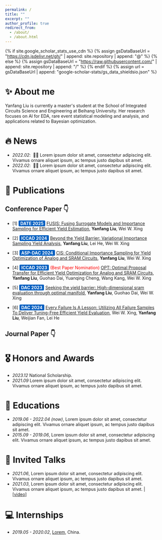 ```yaml
---
permalink: /
title: ""
excerpt: ""
author_profile: true
redirect_from: 
  - /about/
  - /about.html
---
```


{% if site.google_scholar_stats_use_cdn %}
{% assign gsDataBaseUrl = "https://cdn.jsdelivr.net/gh/" | append: site.repository | append: "@" %}
{% else %}
{% assign gsDataBaseUrl = "https://raw.githubusercontent.com/" | append: site.repository | append: "/" %}
{% endif %}
{% assign url = gsDataBaseUrl | append: "google-scholar-stats/gs_data_shieldsio.json" %}

<span class='anchor' id='about-me'></span>

# ✨ About me

Yanfang Liu is currently a master's student at the School of Integrated Circuits Science and Engineering at Beihang University. Her research focuses on AI for EDA, rare event statistical modeling and analysis, and applications related to Bayesian optimization.

<!-- Lorem ipsum dolor sit amet, consectetur adipiscing elit. Vivamus ornare aliquet ipsum, ac tempus justo dapibus sit amet. Suspendisse condimentum, libero vel tempus mattis, risus risus vulputate libero, elementum fermentum mi neque vel nisl. Maecenas facilisis maximus dignissim. Curabitur mattis vulputate dui, tincidunt varius libero luctus eu. Mauris mauris nulla, scelerisque eget massa id, tincidunt congue felis. Sed convallis tempor ipsum rhoncus viverra. Pellentesque nulla orci, accumsan volutpat fringilla vitae, maximus sit amet tortor. Aliquam ultricies odio ut volutpat scelerisque. Donec nisl nisl, porttitor vitae pharetra quis, fringilla sed mi. Fusce pretium dolor ut aliquam consequat. Cras volutpat, tellus accumsan mattis molestie, nisl lacus tempus massa, nec malesuada tortor leo vel quam. Aliquam vel ex consectetur, vehicula leo nec, efficitur eros. Donec convallis non urna quis feugiat. -->

<!-- My research interest includes neural machine translation and computer vision. I have published more than 100 papers at the top international AI conferences with total <a href='https://scholar.google.com/citations?user=DhtAFkwAAAAJ'>google scholar citations <strong><span id='total_cit'>260000+</span></strong></a> (You can also use google scholar badge <a href='https://scholar.google.com/citations?user=DhtAFkwAAAAJ'><img src="https://img.shields.io/endpoint?url={{ url | url_encode }}&logo=Google%20Scholar&labelColor=f6f6f6&color=9cf&style=flat&label=citations"></a>). -->


# 🔥 News
- *2022.02*: &nbsp;🎉🎉 Lorem ipsum dolor sit amet, consectetur adipiscing elit. Vivamus ornare aliquet ipsum, ac tempus justo dapibus sit amet. 
- *2022.02*: &nbsp;🎉🎉 Lorem ipsum dolor sit amet, consectetur adipiscing elit. Vivamus ornare aliquet ipsum, ac tempus justo dapibus sit amet. 

# 📝 Publications 

## Conference Paper 👇

<!-- <div class='paper-box'><div class='paper-box-image'><div><div class="badge">CVPR 2016</div><img src='images/500x300.png' alt="sym" width="100%"></div></div>
<div class='paper-box-text' markdown="1">

[Deep Residual Learning for Image Recognition](https://openaccess.thecvf.com/content_cvpr_2016/papers/He_Deep_Residual_Learning_CVPR_2016_paper.pdf)

**Kaiming He**, Xiangyu Zhang, Shaoqing Ren, Jian Sun

[**Project**](https://scholar.google.com/citations?view_op=view_citation&hl=zh-CN&user=DhtAFkwAAAAJ&citation_for_view=DhtAFkwAAAAJ:ALROH1vI_8AC) <strong><span class='show_paper_citations' data='DhtAFkwAAAAJ:ALROH1vI_8AC'></span></strong>
- Lorem ipsum dolor sit amet, consectetur adipiscing elit. Vivamus ornare aliquet ipsum, ac tempus justo dapibus sit amet. 
</div>
</div> -->

- [1] <span style="background-color:rgb(0, 96, 193); color: #ffffff; padding: 1px 6px; border-radius: 3px; font-weight: bold;">DATE 2025</span> [FUSIS: Fusing Surrogate Models and Importance Sampling for Efficient Yield Estimation](https://github.com), **Yanfang Liu**, Wei W. Xing

- [2] <span style="background-color:rgb(0, 96, 193); color: #ffffff; padding: 1px 6px; border-radius: 3px; font-weight: bold;">ICCAD 2024</span> [Beyond the Yield Barrier: Variational Importance Sampling Yield Analysis](https://github.com), **Yanfang Liu**, Lei He, Wei W. Xing

- [3] <span style="background-color:rgb(0, 96, 193); color: #ffffff; padding: 1px 6px; border-radius: 3px; font-weight: bold;">ASP-DAC 2024</span> [CIS: Conditional Importance Sampling for Yield Optimization of Analog and SRAM Circuits](https://github.com), **Yanfang Liu**, Wei W. Xing

- [4] <span style="background-color:rgb(0, 96, 193); color: #ffffff; padding: 1px 6px; border-radius: 3px; font-weight: bold;">ICCAD 2023</span> <span style="color:red;">(Best Paper Nomination)</span> [OPT: Optimal Proposal Transfer for Efficient Yield Optimization for Analog and SRAM Circuits](https://github.com), **Yanfang Liu**, Guohao Dai, Yuanqing Cheng, Wang Kang, Wei W. Xing

- [5] <span style="background-color:rgb(0, 96, 193); color: #ffffff; padding: 1px 6px; border-radius: 3px; font-weight: bold;">DAC 2023</span> [Seeking the yield barrier: High-dimensional sram evaluation through optimal manifold](https://github.com), **Yanfang Liu**, Guohao Dai, Wei W. Xing

- [6] <span style="background-color:rgb(0, 96, 193); color: #ffffff; padding: 1px 6px; border-radius: 3px; font-weight: bold;">DAC 2024</span> [Every Failure Is A Lesson: Utilizing All Failure Samples To Deliver Tuning-Free Efficient Yield Evaluation](https://github.com), Wei W. Xing, **Yanfang Liu**, Weijian Fan, Lei He

## Journal Paper 👇

<!-- <div style="display: flex; align-items: center;">
  <div class="badge">CVPR 2016</div>
  <div>
    <a href="https://github.com">
      Lorem ipsum dolor sit amet, consectetur adipiscing elit. Vivamus ornare aliquet ipsum, ac tempus justo dapibus sit amet
    </a>, A, B, C, <strong>CVPR 2020</strong>
  </div>
</div> -->

# 🎖 Honors and Awards
- *2023.12* National Scholarship. 
- *2021.09* Lorem ipsum dolor sit amet, consectetur adipiscing elit. Vivamus ornare aliquet ipsum, ac tempus justo dapibus sit amet. 

# 📖 Educations
- *2019.06 - 2022.04 (now)*, Lorem ipsum dolor sit amet, consectetur adipiscing elit. Vivamus ornare aliquet ipsum, ac tempus justo dapibus sit amet. 
- *2015.09 - 2019.06*, Lorem ipsum dolor sit amet, consectetur adipiscing elit. Vivamus ornare aliquet ipsum, ac tempus justo dapibus sit amet. 

# 💬 Invited Talks
- *2021.06*, Lorem ipsum dolor sit amet, consectetur adipiscing elit. Vivamus ornare aliquet ipsum, ac tempus justo dapibus sit amet. 
- *2021.03*, Lorem ipsum dolor sit amet, consectetur adipiscing elit. Vivamus ornare aliquet ipsum, ac tempus justo dapibus sit amet.  \| [\[video\]](https://github.com/)

# 💻 Internships
- *2019.05 - 2020.02*, [Lorem](https://github.com/), China.